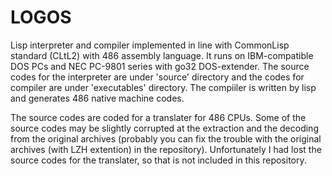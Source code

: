 # LOGOS

Lisp interpreter and compiler implemented in line with CommonLisp standard (CLtL2) with 486 assembly language.
It runs on IBM-compatible DOS PCs and NEC PC-9801 series with go32 DOS-extender. The source codes for the interpreter are under 'source' directory and the codes for compiler are under 'executables' directory. The compiiler is written by lisp and generates 486 native machine codes.

The source codes are coded for a translater for 486 CPUs. Some of the source codes may be slightly corrupted at the extraction and the decoding from the original archives (probably you can fix the trouble with the original archives (with LZH extention) in the repository).
 Unfortunately I had lost the source codes for the translater, so that is not included in this repository.

